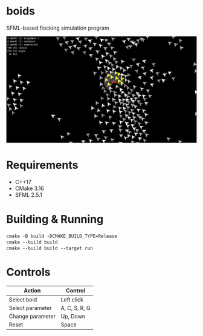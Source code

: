 # boids

SFML-based flocking simulation program

![boids](docs/boids.png)

# Requirements
 * C++17
 * CMake 3.16
 * SFML 2.5.1

# Building & Running

```
cmake -B build -DCMAKE_BUILD_TYPE=Release
cmake --build build
cmake --build build --target run
```

# Controls

| Action            | Control         |
| ----------------- | --------------- |
| Select boid       | Left click      |
| Select parameter  | A, C, S, R, G   |
| Change parameter  | Up, Down        |
| Reset             | Space           |
